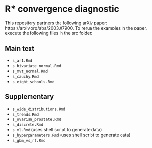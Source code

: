 # R* convergence diagnostic

This repository partners the following arXiv paper: https://arxiv.org/abs/2003.07900.
To rerun the examples in the paper, execute the following files in the src folder:

## Main text
- `s_ar1.Rmd`
- `s_bivariate_normal.Rmd`
- `s_mvt_normal.Rmd`
- `s_cauchy.Rmd`
- `s_eight_schools.Rmd`

## Supplementary
- `s_wide_distributions.Rmd`
- `s_trends.Rmd`
- `s_ovarian_prostate.Rmd`
- `s_discrete.Rmd`
- `s_ml.Rmd` (uses shell script to generate data)
- `s_hyperparameters.Rmd` (uses shell script to generate data)
- `s_gbm_vs_rf.Rmd`



